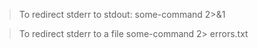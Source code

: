 > To redirect stderr to stdout:
some-command 2>&1

> To redirect stderr to a file
some-command 2> errors.txt
